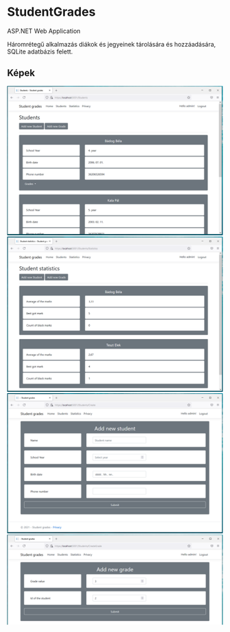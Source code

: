 # StudentGrades
 ASP.NET Web Application

Háromrétegű alkalmazás diákok és jegyeinek tárolására és hozzáadására, SQLite adatbázis felett.

## Képek

![Diákok](https://github.com/markovics-gergely/StudentGrades/blob/main/pics/students.PNG)
![Statisztika](https://github.com/markovics-gergely/StudentGrades/blob/main/pics/stats.PNG)
![Diákok hozzáadása](https://github.com/markovics-gergely/StudentGrades/blob/main/pics/studentsadd.PNG)
![Jegy hozzáadása](https://github.com/markovics-gergely/StudentGrades/blob/main/pics/gradeadd.PNG)
